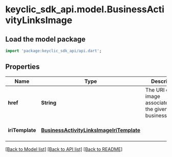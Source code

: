 # keyclic_sdk_api.model.BusinessActivityLinksImage

## Load the model package
```dart
import 'package:keyclic_sdk_api/api.dart';
```

## Properties
Name | Type | Description | Notes
------------ | ------------- | ------------- | -------------
**href** | **String** | The URI of the image associated to the given businessactivity. | [optional] [default to null]
**iriTemplate** | [**BusinessActivityLinksImageIriTemplate**](BusinessActivityLinksImageIriTemplate.md) |  | [optional] [default to null]

[[Back to Model list]](../README.md#documentation-for-models) [[Back to API list]](../README.md#documentation-for-api-endpoints) [[Back to README]](../README.md)


